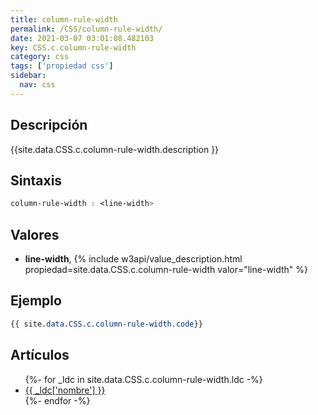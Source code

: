 ```yaml
---
title: column-rule-width
permalink: /CSS/column-rule-width/
date: 2021-03-07 03:01:08.482103
key: CSS.c.column-rule-width
category: css
tags: ['propiedad css']
sidebar: 
  nav: css
---
```


## Descripción
{{site.data.CSS.c.column-rule-width.description }}

## Sintaxis
~~~css
column-rule-width : <line-width>
~~~

## Valores
* **line-width**,  {% include w3api/value_description.html propiedad=site.data.CSS.c.column-rule-width valor="line-width" %}

## Ejemplo
~~~css
{{ site.data.CSS.c.column-rule-width.code}}
~~~

## Artículos
<ul>
{%- for _ldc in site.data.CSS.c.column-rule-width.ldc -%}
   <li>
       <a href="{{_ldc['url'] }}">{{ _ldc['nombre'] }}</a>
   </li>
{%- endfor -%}
</ul>
